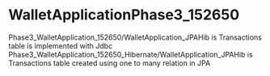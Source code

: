 # WalletApplicationPhase3_152650
Phase3_WalletApplication_152650/WalletApplication_JPAHib is Transactions table is implemented with Jdbc
Phase3_WalletApplication_152650_Hibernate/WalletApplication_JPAHib is Transactions table created using one to many relation in JPA
